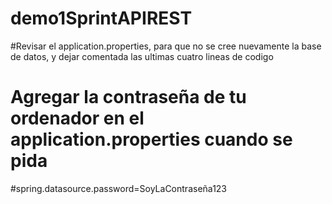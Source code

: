 # demo1SprintAPIREST

#Revisar el application.properties, para que no se cree nuevamente la base de datos, y dejar comentada las ultimas cuatro lineas de codigo

# Agregar la contraseña de tu ordenador en el application.properties cuando se pida
#spring.datasource.password=SoyLaContraseña123
